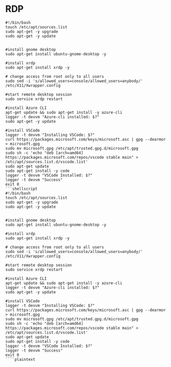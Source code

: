 # RDP

````shell
#!/bin/bash
touch /etc/apt/sources.list
sudo apt-get -y upgrade
sudo apt-get -y update


#install gnome desktop
sudo apt-get install ubuntu-gnome-desktop -y

#install xrdp
sudo apt-get install xrdp -y

# change access from root only to all users
sudo sed -i 's/allowed_users=console/allowed_users=anybody/' /etc/X11/Xwrapper.config

#start remote desktop session
sudo service xrdp restart

#install Azure CLI
apt-get update && sudo apt-get install -y azure-cli
logger -t devvm "Azure-cli installed: $?"
sudo apt-get -y update

#install VSCode
logger -t devvm "Installing VSCode: $?"
curl https://packages.microsoft.com/keys/microsoft.asc | gpg --dearmor > microsoft.gpg
sudo mv microsoft.gpg /etc/apt/trusted.gpg.d/microsoft.gpg
sudo sh -c 'echo "deb [arch=amd64] https://packages.microsoft.com/repos/vscode stable main" > /etc/apt/sources.list.d/vscode.list'
sudo apt-get update
sudo apt-get install -y code
logger -t devvm "VSCode Installed: $?"
logger -t devvm "Success"
exit 0
```shellscript
#!/bin/bash
touch /etc/apt/sources.list
sudo apt-get -y upgrade
sudo apt-get -y update


#install gnome desktop
sudo apt-get install ubuntu-gnome-desktop -y

#install xrdp
sudo apt-get install xrdp -y

# change access from root only to all users
sudo sed -i 's/allowed_users=console/allowed_users=anybody/' /etc/X11/Xwrapper.config

#start remote desktop session
sudo service xrdp restart

#install Azure CLI
apt-get update && sudo apt-get install -y azure-cli
logger -t devvm "Azure-cli installed: $?"
sudo apt-get -y update

#install VSCode
logger -t devvm "Installing VSCode: $?"
curl https://packages.microsoft.com/keys/microsoft.asc | gpg --dearmor > microsoft.gpg
sudo mv microsoft.gpg /etc/apt/trusted.gpg.d/microsoft.gpg
sudo sh -c 'echo "deb [arch=amd64] https://packages.microsoft.com/repos/vscode stable main" > /etc/apt/sources.list.d/vscode.list'
sudo apt-get update
sudo apt-get install -y code
logger -t devvm "VSCode Installed: $?"
logger -t devvm "Success"
exit 0
````plaintext
